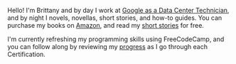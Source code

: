Hello! I'm Brittany and by day I work at [Google as a Data Center Technician](https://www.google.com/about/datacenters/), and by night I novels, novellas, short stories, and how-to guides. You can purchase my books on [Amazon](https://www.amazon.com/stores/Brittany-Gates/author/B005CKTPQI), and read my [short stories](https://bcgates.com/#short-stories) for free.

I'm currently refreshing my programming skills using FreeCodeCamp, and you can follow along by reviewing my [progress](https://www.freecodecamp.org/bcgates82) as I go through each Certification.
